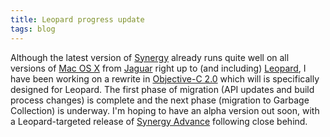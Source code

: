 ```yaml
---
title: Leopard progress update
tags: blog
---
```


Although the latest version of [Synergy](http://synergy.wincent.com/) already runs quite well on all versions of [Mac OS X](http://www.wincent.com/knowledge-base/Mac%20OS%20X) from [Jaguar](http://www.wincent.com/knowledge-base/Jaguar) right up to (and including) [Leopard](http://www.wincent.com/knowledge-base/Leopard), I have been working on a rewrite in [Objective-C 2.0](http://www.wincent.com/knowledge-base/Objective-C%202.0) which will is specifically designed for Leopard. The first phase of migration (API updates and build process changes) is complete and the next phase (migration to Garbage Collection) is underway. I'm hoping to have an alpha version out soon, with a Leopard-targeted release of [Synergy Advance](http://advance.wincent.com/) following close behind.
